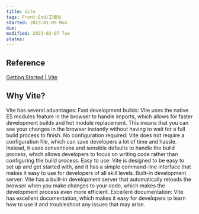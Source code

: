 ```yaml
---
title: Vite
tags: Front-End/工程化     
started: 2023-01-09 Mon
due: 
modified: 2023-02-07 Tue
status: 
---
```

## Reference
[Getting Started | Vite](https://vitejs.dev/guide/)
## Why Vite?
Vite has several advantages:
Fast development builds: Vite uses the native ES modules feature in the browser to handle imports, which allows for faster development builds and hot module replacement. This means that you can see your changes in the browser instantly without having to wait for a full build process to finish.
No configuration required: Vite does not require a configuration file, which can save developers a lot of time and hassle. Instead, it uses conventions and sensible defaults to handle the build process, which allows developers to focus on writing code rather than configuring the build process.
Easy to use: Vite is designed to be easy to set up and get started with, and it has a simple command-line interface that makes it easy to use for developers of all skill levels.
Built-in development server: Vite has a built-in development server that automatically reloads the browser when you make changes to your code, which makes the development process even more efficient. Excellent documentation: Vite has excellent documentation, which makes it easy for developers to learn how to use it and troubleshoot any issues that may arise.